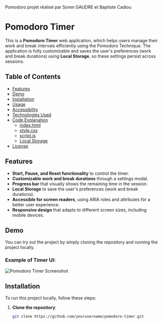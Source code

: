 Pomodoro projet réalisé par Soren GAUDRE et Baptiste Cadiou

# Pomodoro Timer

This is a **Pomodoro Timer** web application, which helps users manage their work and break intervals efficiently using the Pomodoro Technique. The application is fully customizable and saves the user's preferences (work and break durations) using **Local Storage**, so these settings persist across sessions.

## Table of Contents

- [Features](#features)
- [Demo](#demo)
- [Installation](#installation)
- [Usage](#usage)
- [Accessibility](#accessibility)
- [Technologies Used](#technologies-used)
- [Code Explanation](#code-explanation)
  - [index.html](#indexhtml)
  - [style.css](#stylecss)
  - [script.js](#scriptjs)
  - [Local Storage](#local-storage)
- [License](#license)

## Features

- **Start, Pause, and Reset functionality** to control the timer.
- **Customizable work and break durations** through a settings modal.
- **Progress bar** that visually shows the remaining time in the session.
- **Local Storage** to save the user's preferences (work and break durations).
- **Accessible for screen readers**, using ARIA roles and attributes for a better user experience.
- **Responsive design** that adapts to different screen sizes, including mobile devices.

## Demo

You can try out the project by simply cloning the repository and running the project locally.

### Example of Timer UI:

![Pomodoro Timer Screenshot](#) <!-- (Insert image URL if available) -->

## Installation

To run this project locally, follow these steps:

1. **Clone the repository**:
   ```bash
   git clone https://github.com/yourusername/pomodoro-timer.git

